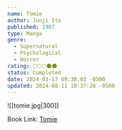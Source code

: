```yaml
---
name: Tomie
author: Junji Ito
published: 1987
type: Manga
genre:
  - Supernatural
  - Psychological
  - Horror
rating: 🌕🌕🌕🌑🌑
status: Completed
date: 2024-03-17 09:30:03 -0500
updated: 2024-08-11 10:37:28 -0500
---
```


![[tomie.jpg|300]]

Book Link: [Tomie](https://myanimelist.net/manga/912/Tomie)
